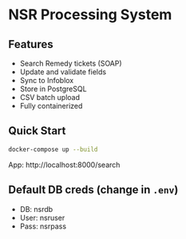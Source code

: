 # NSR Processing System

## Features
- Search Remedy tickets (SOAP)
- Update and validate fields
- Sync to Infoblox
- Store in PostgreSQL
- CSV batch upload
- Fully containerized

## Quick Start
```bash
docker-compose up --build
```

App: http://localhost:8000/search

## Default DB creds (change in `.env`)
- DB: nsrdb
- User: nsruser
- Pass: nsrpass
